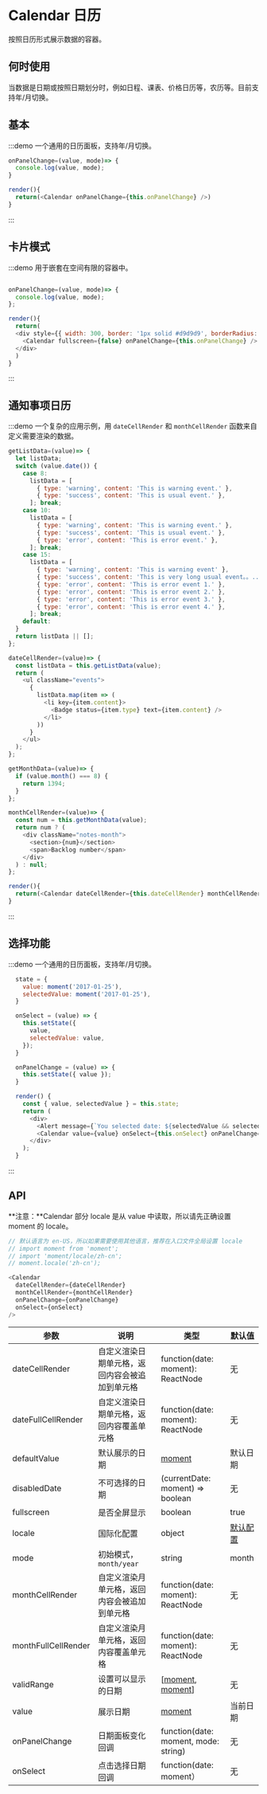 # Calendar 日历

按照日历形式展示数据的容器。

## 何时使用

当数据是日期或按照日期划分时，例如日程、课表、价格日历等，农历等。目前支持年/月切换。

## 基本

:::demo 一个通用的日历面板，支持年/月切换。


```js
onPanelChange=(value, mode)=> {
  console.log(value, mode);
}

render(){
  return(<Calendar onPanelChange={this.onPanelChange} />)
}
```
:::

## 卡片模式

:::demo 用于嵌套在空间有限的容器中。

```js

onPanelChange=(value, mode)=> {
  console.log(value, mode);
};

render(){
  return(
  <div style={{ width: 300, border: '1px solid #d9d9d9', borderRadius: 4 }}>
    <Calendar fullscreen={false} onPanelChange={this.onPanelChange} />
  </div>
  )
}
```
:::

## 通知事项日历

:::demo 一个复杂的应用示例，用 `dateCellRender` 和 `monthCellRender` 函数来自定义需要渲染的数据。

```js
getListData=(value)=> {
  let listData;
  switch (value.date()) {
    case 8:
      listData = [
        { type: 'warning', content: 'This is warning event.' },
        { type: 'success', content: 'This is usual event.' },
      ]; break;
    case 10:
      listData = [
        { type: 'warning', content: 'This is warning event.' },
        { type: 'success', content: 'This is usual event.' },
        { type: 'error', content: 'This is error event.' },
      ]; break;
    case 15:
      listData = [
        { type: 'warning', content: 'This is warning event' },
        { type: 'success', content: 'This is very long usual event。。....' },
        { type: 'error', content: 'This is error event 1.' },
        { type: 'error', content: 'This is error event 2.' },
        { type: 'error', content: 'This is error event 3.' },
        { type: 'error', content: 'This is error event 4.' },
      ]; break;
    default:
  }
  return listData || [];
};

dateCellRender=(value)=> {
  const listData = this.getListData(value);
  return (
    <ul className="events">
      {
        listData.map(item => (
          <li key={item.content}>
            <Badge status={item.type} text={item.content} />
          </li>
        ))
      }
    </ul>
  );
};

getMonthData=(value)=> {
  if (value.month() === 8) {
    return 1394;
  }
};

monthCellRender=(value)=> {
  const num = this.getMonthData(value);
  return num ? (
    <div className="notes-month">
      <section>{num}</section>
      <span>Backlog number</span>
    </div>
  ) : null;
};

render(){
  return(<Calendar dateCellRender={this.dateCellRender} monthCellRender={this.monthCellRender} />)
}
```
:::

<style>
.events {
  list-style: none;
  margin: 0;
  padding: 0;
}
.events .ant-badge-status {
  overflow: hidden;
  white-space: nowrap;
  width: 100%;
  text-overflow: ellipsis;
  font-size: 12px;
}
.notes-month {
  text-align: center;
  font-size: 28px;
}
.notes-month section {
  font-size: 28px;
}
</style>

## 选择功能

:::demo 一个通用的日历面板，支持年/月切换。

```js
  state = {
    value: moment('2017-01-25'),
    selectedValue: moment('2017-01-25'),
  }

  onSelect = (value) => {
    this.setState({
      value,
      selectedValue: value,
    });
  }

  onPanelChange = (value) => {
    this.setState({ value });
  }

  render() {
    const { value, selectedValue } = this.state;
    return (
      <div>
        <Alert message={`You selected date: ${selectedValue && selectedValue.format('YYYY-MM-DD')}`} />
        <Calendar value={value} onSelect={this.onSelect} onPanelChange={this.onPanelChange} />
      </div>
    );
  }
```
:::

## API

**注意：**Calendar 部分 locale 是从 value 中读取，所以请先正确设置 moment 的 locale。

```js
// 默认语言为 en-US，所以如果需要使用其他语言，推荐在入口文件全局设置 locale
// import moment from 'moment';
// import 'moment/locale/zh-cn';
// moment.locale('zh-cn');

<Calendar
  dateCellRender={dateCellRender}
  monthCellRender={monthCellRender}
  onPanelChange={onPanelChange}
  onSelect={onSelect}
/>
```

| 参数 | 说明 | 类型 | 默认值 |
| --- | --- | --- | --- |
| dateCellRender | 自定义渲染日期单元格，返回内容会被追加到单元格 | function(date: moment): ReactNode | 无 |
| dateFullCellRender | 自定义渲染日期单元格，返回内容覆盖单元格 | function(date: moment): ReactNode | 无 |
| defaultValue | 默认展示的日期 | [moment](http://momentjs.com/) | 默认日期 |
| disabledDate | 不可选择的日期 | (currentDate: moment) => boolean | 无 |
| fullscreen | 是否全屏显示 | boolean | true |
| locale | 国际化配置 | object | [默认配置](https://github.com/ant-design/ant-design/blob/master/components/date-picker/locale/example.json) |
| mode | 初始模式，`month/year` | string | month |
| monthCellRender | 自定义渲染月单元格，返回内容会被追加到单元格 | function(date: moment): ReactNode | 无 |
| monthFullCellRender | 自定义渲染月单元格，返回内容覆盖单元格 | function(date: moment): ReactNode | 无 |
| validRange | 设置可以显示的日期 | \[[moment](http://momentjs.com/), [moment](http://momentjs.com/)] | 无 |
| value | 展示日期 | [moment](http://momentjs.com/) | 当前日期 |
| onPanelChange | 日期面板变化回调 | function(date: moment, mode: string) | 无 |
| onSelect | 点击选择日期回调 | function(date: moment） | 无 |
